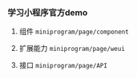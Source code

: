 ### 学习小程序官方demo

1. 组件 `miniprogram/page/component`

2. 扩展能力 `miniprogram/page/weui`

3. 接口 `miniprogram/page/API`